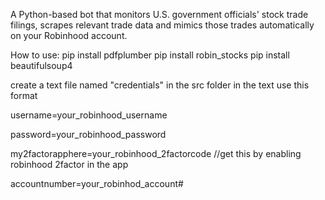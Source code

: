 A Python-based bot that monitors U.S. government officials' stock trade filings, 
scrapes relevant trade data and mimics those trades automatically on your Robinhood account.

How to use:
pip install pdfplumber
pip install robin_stocks
pip install beautifulsoup4

create a text file named "credentials" in the src folder
in the text use this format

username=your_robinhood_username

password=your_robinhood_password 

my2factorapphere=your_robinhood_2factorcode         //get this by enabling robinhood 2factor in the app

accountnumber=your_robinhod_account#


